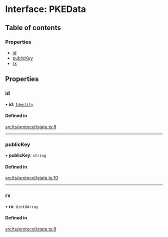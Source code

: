 # Interface: PKEData

## Table of contents

### Properties

- [id](PKEData.md#id)
- [publicKey](PKEData.md#publickey)
- [rx](PKEData.md#rx)

## Properties

### id

• **id**: [`Identity`](Identity.md)

#### Defined in

[src/ts/protocol/state.ts:8](https://gitlab.com/i3-market/code/wp3/t3.2/i3m-wallet-monorepo/-/blob/8755ad1b/packages/wallet-protocol/src/ts/protocol/state.ts#L8)

___

### publicKey

• **publicKey**: `string`

#### Defined in

[src/ts/protocol/state.ts:10](https://gitlab.com/i3-market/code/wp3/t3.2/i3m-wallet-monorepo/-/blob/8755ad1b/packages/wallet-protocol/src/ts/protocol/state.ts#L10)

___

### rx

• **rx**: `Uint8Array`

#### Defined in

[src/ts/protocol/state.ts:9](https://gitlab.com/i3-market/code/wp3/t3.2/i3m-wallet-monorepo/-/blob/8755ad1b/packages/wallet-protocol/src/ts/protocol/state.ts#L9)
